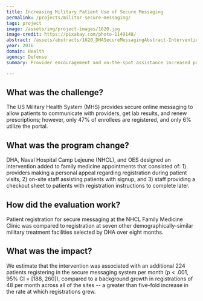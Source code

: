 ```yaml
---
title: Increasing Military Patient Use of Secure Messaging
permalink: /projects/militar-secure-messaging/
tags: project
image: /assets/img/project-images/1620.jpg 
image-credit: https://pixabay.com/photo-1149148/
abstract: /assets/abstracts/1620_DHASecureMessagingAbstract-Intervention1.pdf
year: 2016 
domain: Health 
agency: Defense 
summary: Provider encouragement and on-the-spot assistance increased patient registrations for secure messaging

---
```

## What was the challenge?

The US Military Health System (MHS) provides secure online messaging to allow patients to communicate with providers, get lab results, and renew prescriptions; however, only 47% of enrollees are registered, and only 6% utilize the portal.

## What was the program change?

DHA, Naval Hospital Camp Lejeune (NHCL), and OES designed an intervention added to family medicine appointments that consisted of: 1) providers making a personal appeal regarding registration during patient visits, 2) on-site staff assisting patients with signup, and 3) staff providing a checkout sheet to patients with registration instructions to complete later.

## How did the evaluation work?

Patient registration for secure messaging at the NHCL Family Medicine Clinic was compared to registration at seven other demographically-similar military treatment facilities selected by DHA over eight months.

## What was the impact?

We estimate that the intervention was associated with an additional 224 patients registering in the secure messaging system per month  (p < .001, 95% CI = [188, 260]), compared to a background growth in registrations of 48 per month across all of the sites -- a greater than five-fold increase in the rate at which registrations grew.

